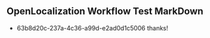 ## OpenLocalization Workflow Test MarkDown
* 63b8d20c-237a-4c36-a99d-e2ad0d1c5006 thanks!

<!--HONumber=Aug16_HO3-->


